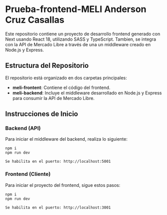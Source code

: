 # Prueba-frontend-MELI Anderson Cruz Casallas

Este repositorio contiene un proyecto de desarrollo frontend generado con Next usando React 18, utilizando SASS y TypeScript. Tambien, se integra con la API de Mercado Libre a través de una un middleware creado en Node.js y Express.

## Estructura del Repositorio

El repositorio está organizado en dos carpetas principales:

- **meli-frontent**: Contiene el código del frontend.
- **meli-backend**: Incluye el middleware desarrollado en Node.js y Express para consumir la API de Mercado Libre.

## Instrucciones de Inicio

### Backend (API)

Para iniciar el middleware del backend, realiza lo siguiente:

    npm i
    npm run dev

    Se habilita en el puerto: http://localhost:5001

### Frontend (Cliente)

Para iniciar el proyecto del frontend, sigue estos pasos:

    npm i
    npm run dev

    Se habilita en el puerto: http://localhost:3001

